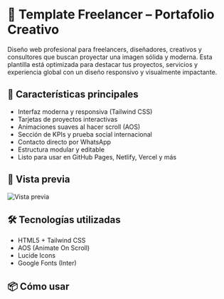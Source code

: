 # 🧩 Template Freelancer – Portafolio Creativo

Diseño web profesional para freelancers, diseñadores, creativos y consultores que buscan proyectar una imagen sólida y moderna. Esta plantilla está optimizada para destacar tus proyectos, servicios y experiencia global con un diseño responsivo y visualmente impactante.

## 🚀 Características principales

- Interfaz moderna y responsiva (Tailwind CSS)
- Tarjetas de proyectos interactivas
- Animaciones suaves al hacer scroll (AOS)
- Sección de KPIs y prueba social internacional
- Contacto directo por WhatsApp
- Estructura modular y editable
- Listo para usar en GitHub Pages, Netlify, Vercel y más

## 📸 Vista previa

![Vista previa](https://juancanchala.github.io/imagenes/template-freelancer-preview.png)

## 🛠️ Tecnologías utilizadas

- HTML5 + Tailwind CSS
- AOS (Animate On Scroll)
- Lucide Icons
- Google Fonts (Inter)

## 📦 Cómo usar

